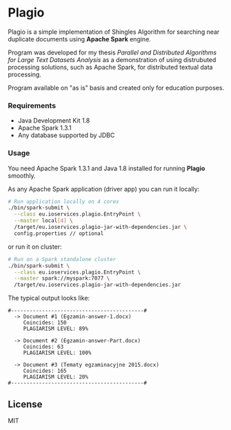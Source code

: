 # Plagio

Plagio is a simple implementation of Shingles Algorithm for searching near duplicate documents using **Apache Spark** engine.

Program was developed for my thesis *Parallel and Distributed Algorithms for Large Text Datasets Analysis* as a demonstration of using distrubuted processing solutions, such as Apache Spark, for distributed textual data processing.

Program available on "as is" basis and created only for education purposes.

### Requirements
  - Java Development Kit 1.8
  - Apache Spark 1.3.1
  - Any database supported by JDBC

### Usage

You need Apache Spark 1.3.1 and Java 1.8 installed for running **Plagio** smoothly.

As any Apache Spark application (driver app) you can run it locally:

```sh
# Run application locally on 4 cores
./bin/spark-submit \
  --class eu.ioservices.plagio.EntryPoint \
  --master local[4] \
  /target/eu.ioservices.plagio-jar-with-dependencies.jar \
  config.properties // optional
```

or run it on cluster:

```sh
# Run on a Spark standalone cluster
./bin/spark-submit \
  --class eu.ioservices.plagio.EntryPoint \
  --master spark://myspark:7077 \
  /target/eu.ioservices.plagio-jar-with-dependencies.jar
```

The typical output looks like:
```
#-------------------------------------------#
  -> Document #1 (Egzamin-answer-1.docx)
     Coincides: 150
     PLAGIARISM LEVEL: 89%

  -> Document #2 (Egzamin-answer-Part.docx)
     Coincides: 63
     PLAGIARISM LEVEL: 100%

  -> Document #3 (Tematy egzaminacyjne 2015.docx)
     Coincides: 165
     PLAGIARISM LEVEL: 20%
#-------------------------------------------#
```

## License
MIT